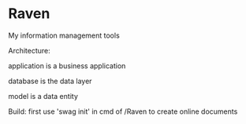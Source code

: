 # Raven
My information management tools

Architecture: 

application is a business application

database is the data layer

model is a data entity

Build:
first use 'swag init' in cmd of /Raven to create online documents
